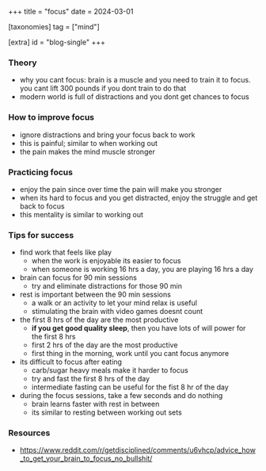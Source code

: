 +++
title = "focus"
date = 2024-03-01

[taxonomies]
tag = ["mind"]

[extra]
id = "blog-single"
+++

### Theory
- why you cant focus: brain is a muscle and you need to train it to focus. you cant lift 300 pounds if you dont train to do that
- modern world is full of distractions and you dont get chances to focus

### How to improve focus
- ignore distractions and bring your focus back to work
- this is painful; similar to when working out
- the pain makes the mind muscle stronger

### Practicing focus
- enjoy the pain since over time the pain will make you stronger
- when its hard to focus and you get distracted, enjoy the struggle and get back to focus
- this mentality is similar to working out

### Tips for success
- find work that feels like play
  - when the work is enjoyable its easier to focus
  - when someone is working 16 hrs a day, you are playing 16 hrs a day
- brain can focus for 90 min sessions
  - try and eliminate distractions for those 90 min
- rest is important between the 90 min sessions
  - a walk or an activity to let your mind relax is useful
  - stimulating the brain with video games doesnt count
- the first 8 hrs of the day are the most productive
  - **if you get good quality sleep**, then you have lots of will power for the first 8 hrs
  - first 2 hrs of the day are the most productive
  - first thing in the morning, work until you cant focus anymore
- its difficult to focus after eating
  - carb/sugar heavy meals make it harder to focus
  - try and fast the first 8 hrs of the day
  - intermediate fasting can be useful for the fist 8 hr of the day
- during the focus sessions, take a few seconds and do nothing
  - brain learns faster with rest in between
  - its similar to resting between working out sets

### Resources
- https://www.reddit.com/r/getdisciplined/comments/u6vhcp/advice_how_to_get_your_brain_to_focus_no_bullshit/
